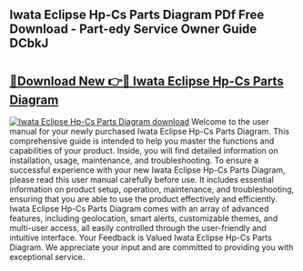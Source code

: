 ## Iwata Eclipse Hp-Cs Parts Diagram PDf Free Download - Part-edy Service Owner Guide DCbkJ

# <h2><a href="http://dfu70bk.blite.top/?on=Iwata+Eclipse+Hp-Cs+Parts+Diagram">🔗Download New 👉🔴 Iwata Eclipse Hp-Cs Parts Diagram</a></h2>

[![Iwata Eclipse Hp-Cs Parts Diagram download](https://i.imgur.com/lujVjoI.png)](http://dfu70bk.blite.top/?on=Iwata+Eclipse+Hp-Cs+Parts+Diagram)
Welcome to the user manual for your newly purchased Iwata Eclipse Hp-Cs Parts Diagram. This comprehensive guide is intended to help you master the functions and capabilities of your product. Inside, you will find detailed information on installation, usage, maintenance, and troubleshooting. To ensure a successful experience with your new Iwata Eclipse Hp-Cs Parts Diagram, please read this user manual carefully before use. It includes essential information on product setup, operation, maintenance, and troubleshooting, ensuring that you are able to use the product effectively and efficiently. Iwata Eclipse Hp-Cs Parts Diagram comes with an array of advanced features, including geolocation, smart alerts, customizable themes, and multi-user access, all easily controlled through the user-friendly and intuitive interface. Your Feedback is Valued Iwata Eclipse Hp-Cs Parts Diagram. We appreciate your input and are committed to providing you with exceptional service.
